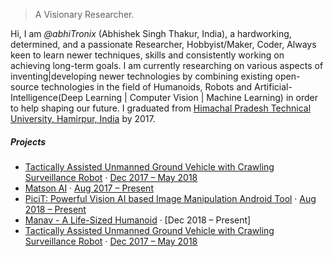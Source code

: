 

> A Visionary Researcher.


Hi, I am *@abhiTronix* (Abhishek Singh Thakur, India), a hardworking, determined, and a passionate Researcher, Hobbyist/Maker, Coder, Always keen to learn newer techniques, skills and consistently working on achieving long-term goals. I am currently researching on various aspects of inventing|developing newer technologies by combining existing open-source technologies in the field of Humanoids, Robots and Artificial-Intelligence(Deep Learning | Computer Vision | Machine Learning) in order to help shaping our future.
I graduated from [Himachal Pradesh Technical University, Hamirpur, India](http://www.himtu.ac.in/) by 2017.


##### Projects

- [Tactically Assisted Unmanned Ground Vehicle with Crawling Surveillance Robot][1] · [Dec 2017 – May 2018](https://sites.google.com/view/taugv-csr/home)
- [Matson AI][2] · [Aug 2017 – Present](https://sites.google.com/view/matson-ai/home)
- [PiciT: Powerful Vision AI based Image Manipulation Android Tool][3] · [Aug 2018 – Present](https://picitpro.wordpress.com/)
- [Manav - A Life-Sized Humanoid][1] · [Dec 2018 – Present]
- [Tactically Assisted Unmanned Ground Vehicle with Crawling Surveillance Robot][4] · [Dec 2017 – May 2018](https://sites.google.com/view/taugv-csr/home)



[1]: //huangxuan.me/2015/07/09/js-module-7day/
[2]: //huangxuan.me/2015/12/28/css-sucks-2015/
[3]: //huangxuan.me/2016/06/05/pwa-in-my-pov/
[4]: //huangxuan.me/2016/10/20/pwa-qcon2016/

